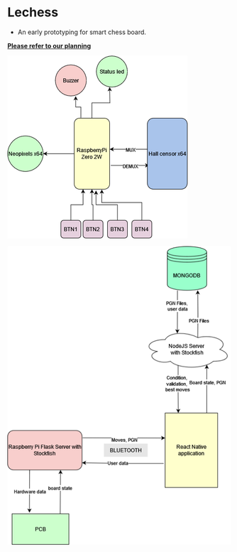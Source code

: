 # Lechess
- An early prototyping for smart chess board.

**[Please refer to our planning](https://docs.google.com/spreadsheets/d/1tzjvebM3ZJ8TDiEOB72k3z0SsBjHDWrlPy9oBXgbvGs/edit?gid=1570832848#gid=1570832848)**

**![Hardware block diagram](block_diagram.png)**

**![System Diagram](system_diagram.png)**
